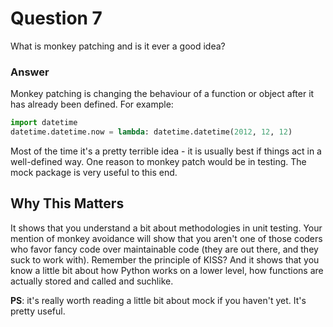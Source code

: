 Question 7
===
What is monkey patching and is it ever a good idea?

### Answer

Monkey patching is changing the behaviour of a function or object after it has already been defined. For example:
```python
import datetime
datetime.datetime.now = lambda: datetime.datetime(2012, 12, 12)
```
Most of the time it's a pretty terrible idea - it is usually best if things act in a well-defined way. One reason to monkey patch would be in testing. The mock package is very useful to this end.

## Why This Matters

It shows that you understand a bit about methodologies in unit testing. Your mention of monkey avoidance will show that you aren't one of those coders who favor fancy code over maintainable code (they are out there, and they suck to work with). Remember the principle of KISS? And it shows that you know a little bit about how Python works on a lower level, how functions are actually stored and called and suchlike.

**PS**: it's really worth reading a little bit about mock if you haven't yet. It's pretty useful.